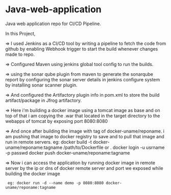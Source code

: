 # Java-web-application
Java web application repo for CI/CD Pipeline.

In this Project,

=> I used Jenkins as a CI/CD tool by writing a pipeline to fetch the code from github by enabling Webhook trigger to start the build whenever changes made to repo.

=> Configured Maven using jenkins global tool config to run the builds.

=> using the sonar qube plugin from maven to generate the sonarqube report by configuring the sonar server details in jenkins configure system by installing sonar scanner plugin.

=> And configured the Artifactory plugin info in pom.xml to store the build artifact/package in Jfrog artifactory.

=> Here i'm building a docker image using a tomcat image as base and on top of that i am copying the .war that located in the target directory to the webapps of tomcat by exposing port 8080:8080

=> And once after building the image with tag of docker-uname/reponame. i am pushing that image to docker registry to save and to pull that image and run in remote servers.
         eg: docker build -t  docker-uname/reponame:tagname /path/to/Dockerfile or .
             docker login -u usrname -p passwd
             docker push docker-uname/reponame:tagname

=> Now i can access the application by running docker image in remote server by the ip or dns of docker remote server and port we exposed while building the docker image
     
     eg: docker run -d --name demo -p 8080:8080 docker-uname/reponame:tagname
